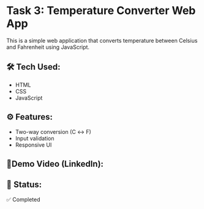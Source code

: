 # Task 3: Temperature Converter Web App

This is a simple web application that converts temperature between Celsius and Fahrenheit using JavaScript.

## 🛠️ Tech Used:
- HTML
- CSS
- JavaScript

## ⚙️ Features:
- Two-way conversion (C ↔ F)
- Input validation
- Responsive UI

## 🔗Demo Video (LinkedIn):



## 📌 Status:
✅ Completed
